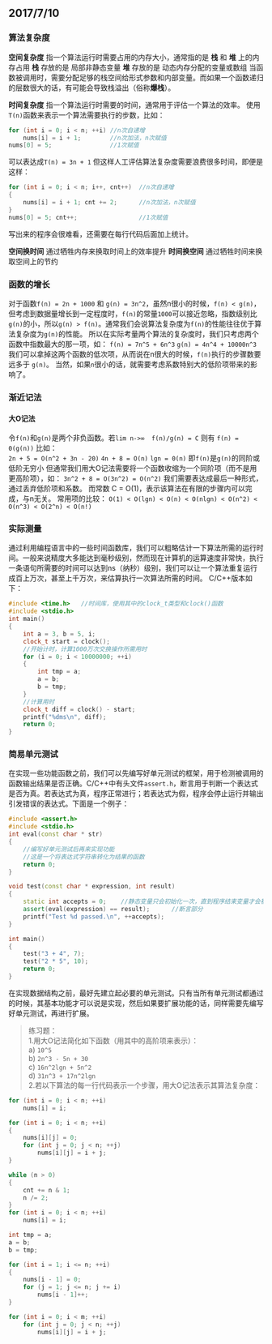 ## 2017/7/10
### 算法复杂度
**空间复杂度** 指一个算法运行时需要占用的内存大小，通常指的是 **栈** 和 **堆** 上的内存占用
**栈**  存放的是 局部非静态变量
**堆**  存放的是 动态内存分配的变量或数组 
当函数被调用时，需要分配足够的栈空间给形式参数和内部变量。而如果一个函数递归的层数很大的话，有可能会导致栈溢出（俗称**爆栈**）。

**时间复杂度** 指一个算法运行时需要的时间，通常用于评估一个算法的效率。
使用`T(n)`函数来表示一个算法需要执行的步数，比如：
```cpp
for (int i = 0; i < n; ++i)	//n次自递增
    nums[i] = i + 1;        //n次加法，n次赋值
nums[0] = 5;	            //1次赋值
```
可以表达成`T(n) = 3n + 1`
但这样人工评估算法复杂度需要浪费很多时间，即便是这样：
```cpp
for (int i = 0; i < n; i++, cnt++)	//n次自递增
{
    nums[i] = i + 1; cnt += 2;      //n次加法，n次赋值
}
nums[0] = 5; cnt++;                 //1次赋值

```
写出来的程序会很难看，还需要在每行代码后面加上统计。

**空间换时间** 通过牺牲内存来换取时间上的效率提升
**时间换空间** 通过牺牲时间来换取空间上的节约

### 函数的增长
对于函数`f(n) = 2n + 1000` 和 `g(n) = 3n^2`，虽然n很小的时候，`f(n) < g(n)`，但考虑到数据量增长到一定程度时，`f(n)`的常量`1000`可以接近忽略，指数级别比`g(n)`的小，所以`g(n) > f(n)`。通常我们会说算法复杂度为`f(n)`的性能往往优于算法复杂度为`g(n)`的性能。 所以在实际考量两个算法的复杂度时，我们只考虑两个函数中指数最大的那一项，如：
`f(n) = 7n^5 + 6n^3`
`g(n) = 4n^4 + 10000n^3`
我们可以拿掉这两个函数的低次项，从而说在n很大的时候，`f(n)`执行的步骤数要远多于 `g(n)`。
当然，如果`n`很小的话，就需要考虑系数特别大的低阶项带来的影响了。

### 渐近记法
#### 大O记法
令`f(n)`和`g(n)`是两个非负函数。若`lim n->∞  f(n)/g(n) = C`
则有 `f(n) = 0(g(n))`
比如：  
`2n + 5 = O(n^2 + 3n - 20)`
`4n + 8 = O(n)`
`lgn = 0(n)`
即`f(n)`是`g(n)`的同阶或低阶无穷小
但通常我们用大O记法需要将一个函数收缩为一个同阶项（而不是用更高阶项），如：
`3n^2 + 8 = O(3n^2) = O(n^2)`
我们需要表达成最后一种形式，通过丢弃低阶项和系数。
而常数 C = O(1)，表示该算法在有限的步骤内可以完成，与n无关。
常用项的比较：
`O(1) < O(lgn) < O(n) < O(nlgn) < O(n^2) < O(n^3) < O(2^n) < O(n!)`


### 实际测量
通过利用编程语言中的一些时间函数库，我们可以粗略估计一下算法所需的运行时间。一般来说精度大多能达到毫秒级别，然而现在计算机的运算速度非常快，执行一条语句所需要的时间可以达到ns（纳秒）级别，我们可以让一个算法重复运行成百上万次，甚至上千万次，来估算执行一次算法所需的时间。
C/C++版本如下：
```cpp
#include <time.h>	//时间库，使用其中的clock_t类型和clock()函数
#include <stdio.h>
int main()
{
    int a = 3, b = 5, i;
    clock_t start = clock();
    //开始计时，计算1000万次交换操作所需用时	
    for (i = 0; i < 10000000; ++i)
    {
        int tmp = a;
        a = b;
        b = tmp;
    }
    //计算用时
    clock_t diff = clock() - start;
    printf("%dms\n", diff);
    return 0;
}
```

### 简易单元测试
在实现一些功能函数之前，我们可以先编写好单元测试的框架，用于检测被调用的函数输出结果是否正确。C/C++中有头文件`assert.h`，断言用于判断一个表达式是否为真。若表达式为真，程序正常进行；若表达式为假，程序会停止运行并输出引发错误的表达式。下面是一个例子：
```cpp
#include <assert.h>
#include <stdio.h>
int eval(const char * str)
{
    //编写好单元测试后再来实现功能
    //这是一个将表达式字符串转化为结果的函数
    return 0;
}

void test(const char * expression, int result)
{
    static int accepts = 0;    //静态变量只会初始化一次，直到程序结束变量才会被销毁
    assert(eval(expression) == result);      //断言部分
    printf("Test %d passed.\n", ++accepts);
}

int main()
{
    test("3 + 4", 7);
    test("2 * 5", 10);
    return 0;
}

```
在实现数据结构之前，最好先建立起必要的单元测试。只有当所有单元测试都通过的时候，其基本功能才可以说是实现，然后如果要扩展功能的话，同样需要先编写好单元测试，再进行扩展。

>练习题：</br>
>1.用大O记法简化如下函数（用其中的高阶项来表示）：</br>
>a) `10^5` </br>
>b) `2n^3 - 5n + 30` </br>
>c) `16n^2lgn + 5n^2` </br>
>d) `31n^3 + 17n^2lgn` </br>
>2.若以下算法的每一行代码表示一个步骤，用大O记法表示其算法复杂度：</br>
```cpp
for (int i = 0; i < n; ++i)
    nums[i] = i;
```
```cpp
for (int i = 0; i < n; ++i)
{
    nums[i][j] = 0;
    for (int j = 0; j < n; ++j)
        nums[i][j] = i + j; 
}
```
```cpp
while (n > 0)
{
    cnt += n & 1;
    n /= 2;
}
for (int i = 0; i < n; ++i)
    nums[i] = i;
```
```cpp
int tmp = a;
a = b;
b = tmp;
```
```cpp
for (int i = 1; i <= n; ++i)
{
    nums[i - 1] = 0;
    for (j = 1; j <= n; j += i)
        nums[i - 1]++;
}
```
```cpp
for (int i = 0; i < m; ++i)
    for (int j = 0; j < n; ++j)
        nums[i][j] = i + j;
```
